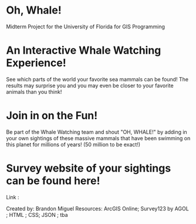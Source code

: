 # Oh, Whale!
Midterm Project for the University of Florida for GIS Programming

# An Interactive Whale Watching Experience!
See which parts of the world your favorite sea mammals can be found! The results may surprise you and you may even be closer to your favorite animals than you think!

# Join in on the Fun!
Be part of the Whale Watching team and shout "OH, WHALE!" by adding in your own sightings of these massive mammals that have been swimming on this planet for millions of years! (50 million to be exact!)

# Survey website of your sightings can be found here!
Link : 

Created by: Brandon Miguel
Resources: ArcGIS Online; Survey123 by AGOL ; HTML ; CSS; JSON ; tba
